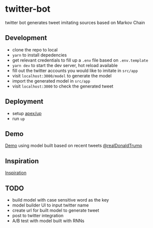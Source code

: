 # twitter-bot
twitter bot generates tweet imitating sources based on Markov Chain

## Development
* clone the repo to local
* `yarn` to install depedencies
* get relevant credentials to fill up a `.env` file based on `.env.template`
* `yarn dev` to start the dev server, hot reload available
* fill out the twitter accounts you would like to imitate in `src/app`
* visit `localhost:3000/model` to generate the model
* import the generated model in `src/app`
* visit `localhost:3000` to check the generated tweet

## Deployment
* setup [apex/up](https://github.com/apex/up)
* run `up`

## Demo
[Demo](https://oqmzfh2y61.execute-api.eu-west-1.amazonaws.com/development/) using model built based on recent tweets [@realDonaldTrump](https://twitter.com/realDonaldTrump)

## Inspiration
[Inspiration](https://hackernoon.com/create-a-twitter-politician-bot-with-markov-chains-node-js-and-stdlib-14df8cc1c68a)

## TODO
* build model with case sensitive word as the key
* model builder UI to input twitter name
* create url for built model to generate tweet
* post to twitter integration
* A/B test with model built with RNNs
